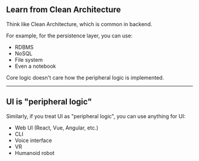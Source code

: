 ## Learn from Clean Architecture

<div class="py-4"></div>

Think like Clean Architecture, which is common in backend.

For example, for the persistence layer, you can use:

- RDBMS
- NoSQL
- File system
- Even a notebook

Core logic doesn't care how the peripheral logic is implemented.

---

## UI is "peripheral logic"

<div class="py-4"></div>

Similarly, if you treat UI as "peripheral logic", you can use anything for UI:

- Web UI (React, Vue, Angular, etc.)
- CLI
- Voice interface
- VR
- Humanoid robot
